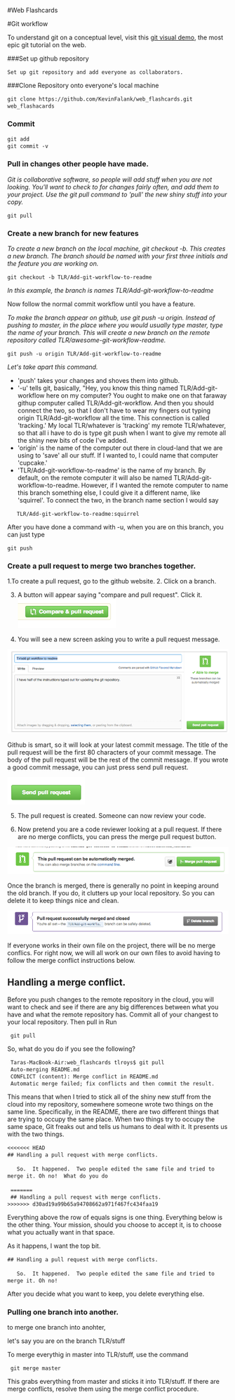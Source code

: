 #Web Flashcards

#Git workflow

To understand git on a conceptual level, visit this [git visual demo](http://pcottle.github.io/learnGitBranching/), the most epic git tutorial on the web. 

###Set up github repository

    Set up git repository and add everyone as collaborators. 

###Clone Repository onto everyone's local machine

    git clone https://github.com/KevinFalank/web_flashcards.git web_flashacards


### Commit 

    git add 
    git commit -v 
    
### Pull in changes other people have made.  

_Git is collaborative software, so people will add stuff when you are not looking. You'll want to check to for changes fairly often, and add them to your project. Use the git pull command to 'pull' the new shiny stuff into your copy._
    
    git pull 

### Create a new branch for new features

  _To create a new branch on the local machine, git checkout -b.  This creates a new branch. The branch should be named with your first three initials and the feature you are working on._ 

    git checkout -b TLR/Add-git-workflow-to-readme
    
_In this example, the branch is names TLR/Add-git-workflow-to-readme_
  
  Now follow the normal commit workflow until you have a feature.

  _To make the branch appear on github, use git push -u origin.  Instead of pushing to master, in the place where you would usually type master, type the name of your branch. This will create a new branch on the remote repository called TLR/awesome-git-workflow-readme._

    git push -u origin TLR/Add-git-workflow-to-readme
    
_Let's take apart this command._ 
  - 'push' takes your changes and shoves them into github. 
  - '-u' tells git, basically, "Hey, you know this thing named TLR/Add-git-workflow here on my computer?  You ought to make one on that faraway githup computer called TLR/Add-git-workflow.  And then you should connect the two, so that I don't have to wear my fingers out typing origin TLR/Add-git-workflow all the time.  This connection is called 'tracking.' My local TLR/whatever is 'tracking' my remote TLR/whatever, so that all i have to do is type git push when I want to give my remote all the shiny new bits of code I've added. 
  - 'origin' is the name of the computer out there in cloud-land that we are using to 'save' all our stuff. If I wanted to, I could name that computer 'cupcake.' 
  - 'TLR/Add-git-workflow-to-readme' is the name of my branch.  By default, on the remote computer it will also be named TLR/Add-git-workflow-to-readme.  However, if I wanted the remote computer to name this branch something else, I could give it a different name, like 'squirrel'.  To connect the two, in the branch name section I would say
  
````
   TLR/Add-git-workflow-to-readme:squirrel
````
  

After you have done a command with -u, when you are on this branch, you can just type 
  
    git push
    
    

### Create a pull request to merge two branches together.  

  1.To create a pull request, go to the github website.
  2. Click on a branch.

  3. A button will appear saying "compare and pull request". Click it.
  ![](README_pictures/compare_and_pull.png)

  4. You will see a new screen asking you to write a pull request message.

  ![](README_pictures/pull_request_message.png)

  Github is smart, so it will look at your latest commit message.  The title of the pull request will be the first 80 characters of your commit message. The body of the pull request will be the rest of the commit message. If you wrote a good commit message, you can just press send pull request.

  ![](README_pictures/send_pull_request.png)

  5. The pull request is created. Someone can now review your code.

  6. Now pretend you are a code reviewer looking at a pull request. If there are no merge conflicts, you can press the merge pull request button.

  ![](README_pictures/merge_branch.png)

  Once the branch is merged, there is generally no point in keeping around the old branch. If you do, it clutters up your local repository. So you can delete it to keep things nice and clean.

  ![](README_pictures/delete_branch.png)

  If everyone works in their own file on the project, there will be no merge conflics. For right now, we will all work on our own files to avoid having to follow the merge conflict instructions below.


## Handling a merge conflict.  
  
  Before you push changes to the remote repository in the cloud, you will want to check and see if there are any big differences between what you have and what the remote repository has. Commit all of your changest to your local repository.  Then pull in Run 
  
     git pull

So, what do you do if you see the following? 
    
     Taras-MacBook-Air:web_flashcards tlroys$ git pull
     Auto-merging README.md
     CONFLICT (content): Merge conflict in README.md
     Automatic merge failed; fix conflicts and then commit the result.


This means that when I tried to stick all of the shiny new stuff from the cloud into my repository, somewhere someone wrote two things on the same line. Specifically, in the README, there are two different things that are trying to occupy the same place.  When two things try to occupy the same space, Git freaks out and tells us humans to deal with it. It presents us with the two things.  

    <<<<<<< HEAD
    ## Handling a pull request with merge conflicts. 
     
       So.  It happened.  Two people edited the same file and tried to merge it. Oh no!  What do you do
     
     =======
     ## Handling a pull request with merge conflicts.
    >>>>>>> d30ad19a99b65a94708662a971f467fc434faa19

Everything above the row of equals signs is one thing.  Everything below is the other thing.  Your mission, should you choose to accept it, is to choose what you actually want in that space. 

As it happens, I want the top bit. 

    ## Handling a pull request with merge conflicts. 
     
       So.  It happened.  Two people edited the same file and tried to merge it. Oh no!

After you decide what you want to keep, you delete everything else.
    

### Pulling one branch into another. 

to merge one branch into anohter, 

let's say you are on the branch TLR/stuff

To merge everythig in master into TLR/stuff, use the command 

     git merge master
     
This grabs everything from master and sticks it into TLR/stuff.  If there are merge conflicts, resolve them using the merge conflict procedure. 
